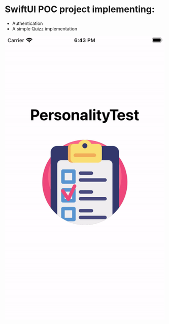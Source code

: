 # SwiftUI POC project implementing:

- Authentication
- A simple Quizz implementation

![alt text](https://github.com/dragosiancu0504/personality-test-ios/blob/main/PersoTest.gif "App Presentation")


